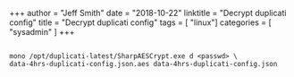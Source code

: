 +++
author = "Jeff Smith"
date = "2018-10-22"
linktitle = "Decrypt duplicati config"
title = "Decrypt duplicati config"
tags = [ "linux"]
categories = [ "sysadmin" ]
+++

```less 

mono /opt/duplicati-latest/SharpAESCrypt.exe d <passwd> \
data-4hrs-duplicati-config.json.aes data-4hrs-duplicati-config.json

```